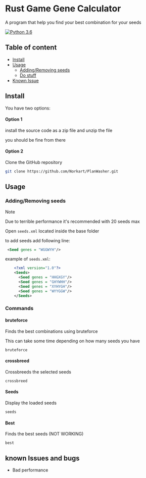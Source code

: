 # Rust Game Gene Calculator
A program that help you find your best combination for your seeds

[![Python 3.6](https://img.shields.io/badge/python-3.12-blue.svg)](https://www.python.org/downloads/release/python-360/)

## Table of content

- [Install](#install)
- [Usage](#Usage)
  - [Adding/Removing seeds](#addingremoving-seeds)
  - [Do stuff](#commands)
- [Known Issue](#known-issues-and-bugs)

## Install

You have two options:

#### Option 1

install the source code as a zip file and unzip the file

you should be fine from there

#### Option 2

Clone the GitHub repository

```bash
git clone https://github.com/Norkart/PlanWasher.git
```

## Usage

### Adding/Removing seeds

> [!Note]
>  Due to terrible performance it's recommended with 20 seeds max

Open `seeds.xml` located inside the base folder

to add seeds add following line:

```xml
 <Seed genes = "WGGWYH"/>
```

example of `seeds.xml`:
```xml
    <?xml version="1.0"?>
    <Seeds>
      <Seed genes = "HHGXGY"/>
      <Seed genes = "GHYWHH"/>
      <Seed genes = "XYHYGH"/>
      <Seed genes = "WYYGGW"/>
    </Seeds>
```



### Commands

#### bruteforce

Finds the best combinations using bruteforce

This can take some time depending on how many seeds you have 

````
bruteforce
````

#### crossbreed

Crossbreeds the selected seeds

````
crossbreed
````

#### Seeds

Display the loaded seeds

```
seeds
```

#### Best

Finds the best seeds (NOT WORKING)

````
best
````

## known Issues and bugs

- Bad performance
